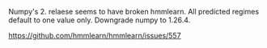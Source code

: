 Numpy's 2. relaese seems to have broken hmmlearn. All predicted regimes default to one value only.
Downgrade numpy to 1.26.4.

https://github.com/hmmlearn/hmmlearn/issues/557